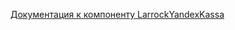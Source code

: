 
[Документация к компоненту LarrockYandexKassa](http://larrock-cms.ru/feed/tekhnicheskaya-dokumentatsiya/komponenty/larrockyandexkassa)